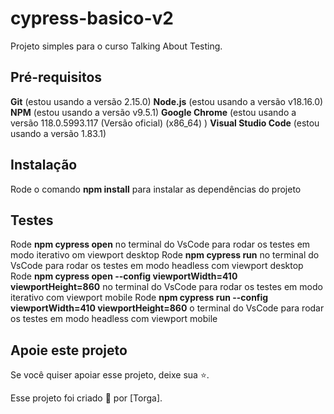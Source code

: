 # cypress-basico-v2

Projeto simples para o curso Talking About Testing.

## Pré-requisitos

**Git** (estou usando a versão 2.15.0)
**Node.js** (estou usando a versão v18.16.0)
**NPM** (estou usando a versão v9.5.1)
**Google Chrome** (estou usando a versão 118.0.5993.117 (Versão oficial) (x86_64) )
**Visual Studio Code** (estou usando a versão 1.83.1)

## Instalação

Rode o comando **npm install** para instalar as dependências do projeto

## Testes

Rode **npm cypress open** no terminal do VsCode para rodar os testes em modo iterativo om viewport desktop
Rode **npm cypress run** no terminal do VsCode para rodar os testes em modo headless com viewport desktop
Rode **npm cypress open --config viewportWidth=410 viewportHeight=860** no terminal do VsCode para rodar os testes em modo iterativo com viewport mobile
Rode **npm cypress run --config viewportWidth=410 viewportHeight=860** o terminal do VsCode para rodar os testes em modo headless com viewport mobile

## Apoie este projeto

Se você quiser apoiar esse projeto, deixe sua ⭐.

Esse projeto foi criado 💚 por [Torga].
